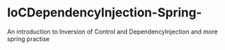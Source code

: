# IoCDependencyInjection-Spring-
An introduction to Inversion of Control and DependencyInjection and more spring practise
